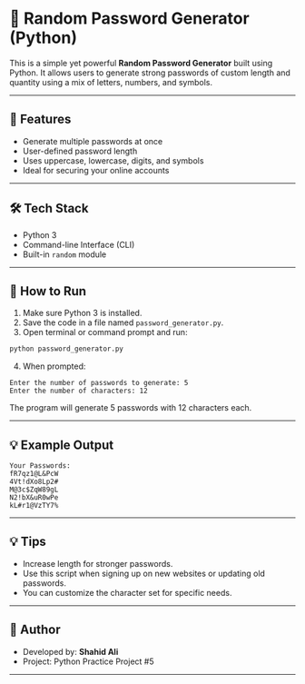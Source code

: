 
# 🔐 Random Password Generator (Python)

This is a simple yet powerful **Random Password Generator** built using Python. It allows users to generate strong passwords of custom length and quantity using a mix of letters, numbers, and symbols.

---

## 🎯 Features

- Generate multiple passwords at once
- User-defined password length
- Uses uppercase, lowercase, digits, and symbols
- Ideal for securing your online accounts

---

## 🛠 Tech Stack

- Python 3
- Command-line Interface (CLI)
- Built-in `random` module

---

## 🚀 How to Run

1. Make sure Python 3 is installed.
2. Save the code in a file named `password_generator.py`.
3. Open terminal or command prompt and run:

```bash
python password_generator.py
```

4. When prompted:

```
Enter the number of passwords to generate: 5
Enter the number of characters: 12
```

The program will generate 5 passwords with 12 characters each.

---

## 💡 Example Output

```
Your Passwords:
fR7qz1@L&PcW
4Vt!dXo8Lp2#
M@3c$ZqW89gL
N2!bX&uR0wPe
kL#r1@VzTY7%
```

---

## 💡 Tips

- Increase length for stronger passwords.
- Use this script when signing up on new websites or updating old passwords.
- You can customize the character set for specific needs.

---

## 👤 Author

- Developed by: **Shahid Ali**  
- Project: Python Practice Project #5

---
